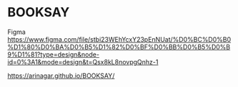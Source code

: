 # BOOKSAY
Figma
https://www.figma.com/file/stbi23WEhYcxY23pEnNUat/%D0%BC%D0%B0%D1%80%D0%BA%D0%B5%D1%82%D0%BF%D0%BB%D0%B5%D0%B9%D1%81?type=design&node-id=0%3A1&mode=design&t=Qsx8kL8novpgQnhz-1

https://arinagar.github.io/BOOKSAY/
